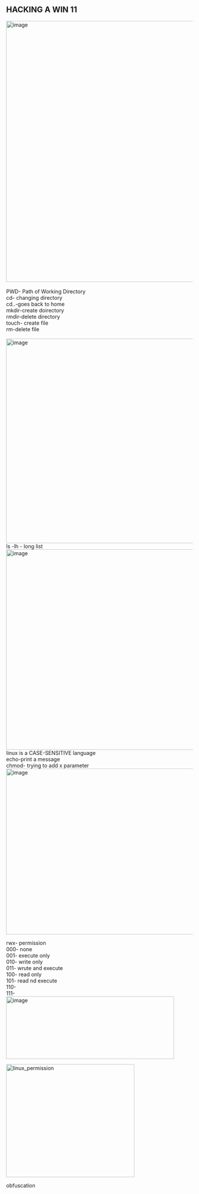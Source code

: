 ## HACKING A WIN 11 

<img width="750" height="705" alt="image" src="https://github.com/user-attachments/assets/325472cf-b3a3-471e-8a11-84bc0503ae5c" /><br><br>
PWD- Path of Working Directory<br>
cd- changing directory  <br>
cd..-goes back to home  <br>
mkdir-create doirectory  <br>
rmdir-delete directory  <br>
touch- create file  <br>
rm-delete file  <br><br>
<img width="736" height="552" alt="image" src="https://github.com/user-attachments/assets/25b550ff-c065-423f-9d2a-0af5eec48693" />  <br>
ls -lh - long list  <br>
<img width="677" height="541" alt="image" src="https://github.com/user-attachments/assets/bcf8f585-1528-47a0-a62d-d460c405ae45" />  <br>
linux is a CASE-SENSITIVE language  <br>
echo-print a message  <br>
chmod- trying to add x parameter  <br>
<img width="515" height="448" alt="image" src="https://github.com/user-attachments/assets/b36f0806-4cab-4026-b953-dbfaf317f6e3" /><br>

rwx- permission<br>
000- none<br>
001- execute only<br>
010- write only<br>
011- wrute and execute<br>
100-  read only    <br>
101-  read nd execute   <br>
110-      <br>
111-      <br>
<img width="453" height="169" alt="image" src="https://github.com/user-attachments/assets/28eef35e-ebd2-43fa-b4e8-b4814714163c" /><br>

<img width="346" height="305" alt="linux_permission" src="https://github.com/user-attachments/assets/6a445832-6043-41e2-8897-2cb12c76ac62" />

obfuscation







